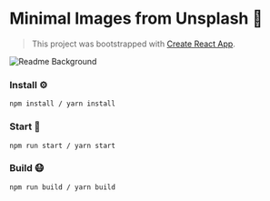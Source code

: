 # Minimal Images from Unsplash 🌁
> This project was bootstrapped with [Create React App](https://github.com/facebook/create-react-app).

![Readme Background](https://i.imgur.com/AcGQD9s.png)

### Install ⚙️

```
npm install / yarn install
```

### Start 🏃

```
npm run start / yarn start
```

### Build 😷

```
npm run build / yarn build
```

